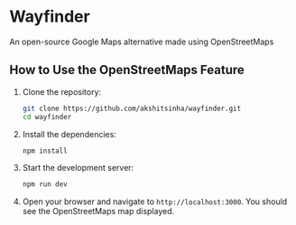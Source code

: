 # Wayfinder

An open-source Google Maps alternative made using OpenStreetMaps

## How to Use the OpenStreetMaps Feature

1. Clone the repository:
   ```sh
   git clone https://github.com/akshitsinha/wayfinder.git
   cd wayfinder
   ```

2. Install the dependencies:
   ```sh
   npm install
   ```

3. Start the development server:
   ```sh
   npm run dev
   ```

4. Open your browser and navigate to `http://localhost:3000`. You should see the OpenStreetMaps map displayed.
